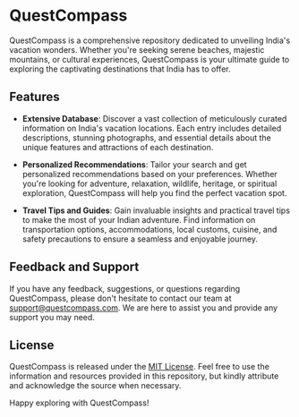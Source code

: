 # QuestCompass

QuestCompass is a comprehensive repository dedicated to unveiling India's vacation wonders. Whether you're seeking serene beaches, majestic mountains, or cultural experiences, QuestCompass is your ultimate guide to exploring the captivating destinations that India has to offer.

## Features

- **Extensive Database**: Discover a vast collection of meticulously curated information on India's vacation locations. Each entry includes detailed descriptions, stunning photographs, and essential details about the unique features and attractions of each destination.

- **Personalized Recommendations**: Tailor your search and get personalized recommendations based on your preferences. Whether you're looking for adventure, relaxation, wildlife, heritage, or spiritual exploration, QuestCompass will help you find the perfect vacation spot.

- **Travel Tips and Guides**: Gain invaluable insights and practical travel tips to make the most of your Indian adventure. Find information on transportation options, accommodations, local customs, cuisine, and safety precautions to ensure a seamless and enjoyable journey.

## Feedback and Support

If you have any feedback, suggestions, or questions regarding QuestCompass, please don't hesitate to contact our team at [support@questcompass.com](mailto:vishnureddy228@gmail.com). We are here to assist you and provide any support you may need.

## License

QuestCompass is released under the [MIT License](LICENSE). Feel free to use the information and resources provided in this repository, but kindly attribute and acknowledge the source when necessary.

Happy exploring with QuestCompass!
